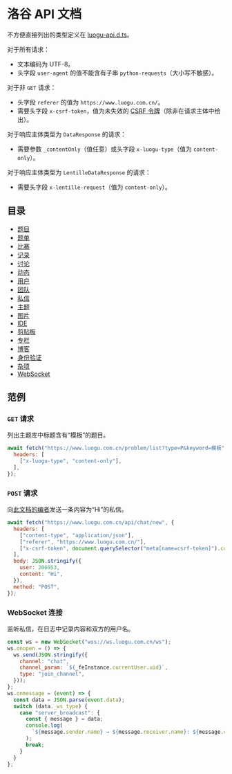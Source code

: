 # 洛谷 API 文档

不方便直接列出的类型定义在 [luogu-api.d.ts](luogu-api.d.ts)。

对于所有请求：

- 文本编码为 UTF-8。
- 头字段 `user-agent` 的值不能含有子串 `python-requests`（大小写不敏感）。

对于非 `GET` 请求：

- 头字段 `referer` 的值为 `https://www.luogu.com.cn/`。
- 需要头字段 `x-csrf-token`，值为未失效的 [CSRF 令牌](misc#获取-csrf-令牌)（除非在请求主体中给出）。

对于响应主体类型为 `DataResponse` 的请求：

- 需要参数 `_contentOnly`（值任意）或头字段 `x-luogu-type`（值为 `content-only`）。

对于响应主体类型为 `LentilleDataResponse` 的请求：

- 需要头字段 `x-lentille-request`（值为 `content-only`）。

## 目录

- [题目](problems)
- [题单](problem-sets)
- [比赛](contests)
- [记录](records)
- [讨论](discussions)
- [动态](activities)
- [用户](users)
- [团队](teams)
- [私信](chat)
- [主题](themes)
- [图片](images)
- [IDE](ide)
- [剪贴板](pastes)
- [专栏](articles)
- [博客](blog)
- [身份验证](auth)
- [杂项](misc)
- [WebSocket](ws)

## 范例

### `GET` 请求

列出主题库中标题含有“模板”的题目。

```js
await fetch("https://www.luogu.com.cn/problem/list?type=P&keyword=模板", {
  headers: [
    ["x-luogu-type", "content-only"],
  ],
});
```

### `POST` 请求

向[此文档的编者](https://www.luogu.com.cn/user/206953)发送一条内容为“Hi”的私信。

```js
await fetch("https://www.luogu.com.cn/api/chat/new", {
  headers: [
    ["content-type", "application/json"],
    ["referer", "https://www.luogu.com.cn/"],
    ["x-csrf-token", document.querySelector("meta[name=csrf-token]").content],
  ],
  body: JSON.stringify({
    user: 206953,
    content: "Hi",
  }),
  method: "POST",
});
```

### WebSocket 连接

监听私信，在日志中记录内容和双方的用户名。

```js
const ws = new WebSocket("wss://ws.luogu.com.cn/ws");
ws.onopen = () => {
  ws.send(JSON.stringify({
    channel: "chat",
    channel_param: `${_feInstance.currentUser.uid}`,
    type: "join_channel",
  }));
};
ws.onmessage = (event) => {
  const data = JSON.parse(event.data);
  switch (data._ws_type) {
    case "server_broadcast": {
      const { message } = data;
      console.log(
        `${message.sender.name} → ${message.receiver.name}: ${message.content}`,
      );
      break;
    }
  }
};
```
